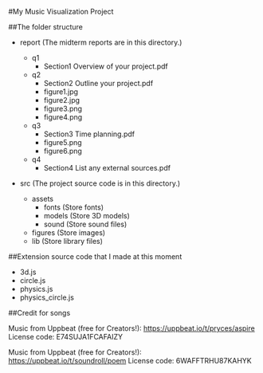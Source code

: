 #My Music Visualization Project

##The folder structure

* report (The midterm reports are in this directory.)
  * q1
      * Section1 Overview of your project.pdf
  * q2
      * Section2 Outline your project.pdf
      * figure1.jpg
      * figure2.jpg
      * figure3.png
      * figure4.png
  * q3
      * Section3 Time planning.pdf
      * figure5.png
      * figure6.png
  * q4
      * Section4 List any external sources.pdf


* src (The project source code is in this directory.)
  * assets
      * fonts (Store fonts)
      * models (Store 3D models)
      * sound (Store sound files)
  * figures (Store images)
  * lib (Store library files)
  

##Extension source code that I made at this moment

* 3d.js
* circle.js
* physics.js
* physics_circle.js


##Credit for songs

Music from Uppbeat (free for Creators!):
https://uppbeat.io/t/pryces/aspire
License code: E74SUJA1FCAFAIZY

Music from Uppbeat (free for Creators!):
https://uppbeat.io/t/soundroll/poem
License code: 6WAFFTRHU87KAHYK



